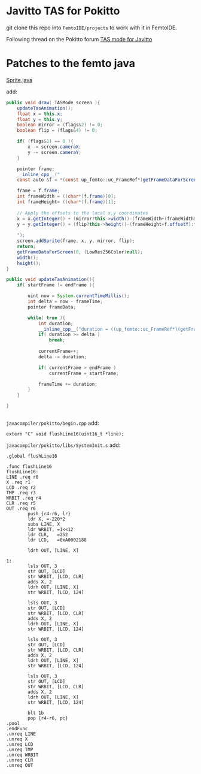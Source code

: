 # Javitto TAS for Pokitto

git clone this repo into `FemtoIDE/projects` to work with it in FemtoIDE.

Following thread on the Pokitto forum [TAS mode for Javitto](https://talk.pokitto.com/t/tas-mode-for-javitto-development-thread)


# Patches to the femto java

[Sprite.java](https://github.com/felipemanga/FemtoIDE/blob/master/javacompiler/femto/Sprite.java)

add:

```Java
public void draw( TASMode screen ){
	updateTasAnimation();
	float x = this.x;
	float y = this.y;
	boolean mirror = (flags&2) != 0;
	boolean flip = (flags&4) != 0;

	if( (flags&1) == 0 ){
	    x -= screen.cameraX;
	    y -= screen.cameraY;
	}

	pointer frame;
	__inline_cpp__("
	const auto &f = *(const up_femto::uc_FrameRef*)getFrameDataForScreen(currentFrame, (up_femto::up_mode::uc_LowRes256Color*)nullptr);

	frame = f.frame;
	int frameWidth = ((char*)f.frame)[0];
	int frameHeight= ((char*)f.frame)[1];
	
	// Apply the offsets to the local x,y coordinates
	x = x.getInteger() + (mirror?this->width()-(frameWidth+(frameWidth&1)+f.offsetX):f.offsetX);
	y = y.getInteger() + (flip?this->height()-(frameHeight+f.offsetY):f.offsetY);
	
	");
	screen.addSprite(frame, x, y, mirror, flip);
	return;
	getFrameDataForScreen(0, (LowRes256Color)null);
	width();
	height();
}

public void updateTasAnimation(){
    if( startFrame != endFrame ){

        uint now = System.currentTimeMillis();
        int delta = now - frameTime;
        pointer frameData;

        while( true ){
            int duration;
            __inline_cpp__("duration = ((up_femto::uc_FrameRef*)(getFrameDataForScreen(currentFrame, (up_femto::up_mode::uc_LowRes256Color*)nullptr)))->duration");
            if( duration >= delta )
                break;
            
            currentFrame++;
            delta -= duration;

            if( currentFrame > endFrame )
                currentFrame = startFrame;

            frameTime += duration;
        }
    }

}
    
```

`javacompiler/pokitto/begin.cpp` add:
```
extern "C" void flushLine16(uint16_t *line);
```

`javacompiler/pokitto/libs/SystemInit.s` add:
```
.global flushLine16

.func flushLine16
flushLine16:
LINE .req r0
X .req r1
LCD .req r2
TMP .req r3
WRBIT .req r4
CLR .req r5
OUT .req r6
        push {r4-r6, lr}
        ldr X, =-220*2
        subs LINE, X
        ldr WRBIT, =1<<12
        ldr CLR,   =252
        ldr LCD,   =0xA0002188

        ldrh OUT, [LINE, X]

1:
        lsls OUT, 3
        str OUT, [LCD]
        str WRBIT, [LCD, CLR]
        adds X, 2
        ldrh OUT, [LINE, X]
        str WRBIT, [LCD, 124]

        lsls OUT, 3
        str OUT, [LCD]
        str WRBIT, [LCD, CLR]
        adds X, 2
        ldrh OUT, [LINE, X]
        str WRBIT, [LCD, 124]

        lsls OUT, 3
        str OUT, [LCD]
        str WRBIT, [LCD, CLR]
        adds X, 2
        ldrh OUT, [LINE, X]
        str WRBIT, [LCD, 124]

        lsls OUT, 3
        str OUT, [LCD]
        str WRBIT, [LCD, CLR]
        adds X, 2
        ldrh OUT, [LINE, X]
        str WRBIT, [LCD, 124]

        blt 1b
        pop {r4-r6, pc}
.pool
.endFunc
.unreq LINE
.unreq X
.unreq LCD
.unreq TMP
.unreq WRBIT
.unreq CLR
.unreq OUT



```

